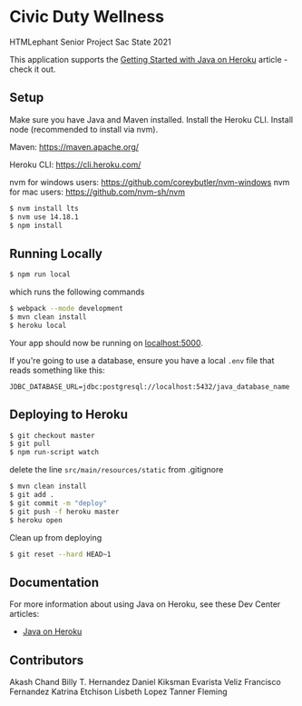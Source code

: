# Civic Duty Wellness

HTMLephant Senior Project
Sac State 2021

This application supports the [Getting Started with Java on Heroku](https://devcenter.heroku.com/articles/getting-started-with-java) article - check it out.

## Setup
Make sure you have Java and Maven installed.
Install the Heroku CLI.
Install node (recommended to install via nvm).

Maven: https://maven.apache.org/

Heroku CLI: https://cli.heroku.com/

nvm for windows users: https://github.com/coreybutler/nvm-windows
nvm for mac users: https://github.com/nvm-sh/nvm

```sh
$ nvm install lts
$ nvm use 14.18.1
$ npm install
```

## Running Locally

```sh
$ npm run local
```
which runs the following commands
```sh
$ webpack --mode development
$ mvn clean install
$ heroku local
```

Your app should now be running on [localhost:5000](http://localhost:5000/).

If you're going to use a database, ensure you have a local `.env` file that reads something like this:

```
JDBC_DATABASE_URL=jdbc:postgresql://localhost:5432/java_database_name
```

## Deploying to Heroku

```sh
$ git checkout master
$ git pull
$ npm run-script watch
```
delete the line `src/main/resources/static` from .gitignore
```sh
$ mvn clean install
$ git add .
$ git commit -m "deploy"
$ git push -f heroku master
$ heroku open
```

Clean up from deploying
```sh
$ git reset --hard HEAD~1
```

## Documentation

For more information about using Java on Heroku, see these Dev Center articles:

- [Java on Heroku](https://devcenter.heroku.com/categories/java)

## Contributors
Akash Chand
Billy T. Hernandez
Daniel Kiksman
Evarista Veliz
Francisco Fernandez
Katrina Etchison
Lisbeth Lopez
Tanner Fleming
